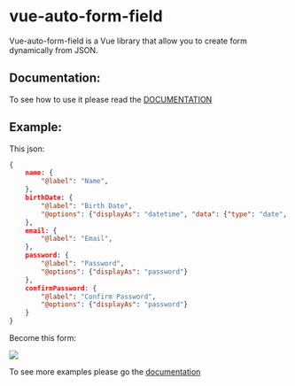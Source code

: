 # vue-auto-form-field

Vue-auto-form-field is a Vue library that allow you to create form dynamically from JSON.

## Documentation:

To see how to use it please read the [DOCUMENTATION](https://amontagu.github.io/vue-auto-form-field/)

## Example:

This json:

```json
{
    name: {
        "@label": "Name",
    },
    birthDate: {
        "@label": "Birth Date",
        "@options": {"displayAs": "datetime", "data": {"type": "date", "format": "DD-MM-YYYY", "dateFormat": "DD-MM-YYYY"}}
    },
    email: {
        "@label": "Email",
    },
    password: {
        "@label": "Password",
        "@options": {"displayAs": "password"}
    },
    confirmPassword: {
        "@label": "Confirm Password",
        "@options": {"displayAs": "password"}
    }
}
```

Become this form:

![](https://github.com/AMontagu/vue-auto-form-field/tree/master/docs/registerFormExample.png)


To see more examples please go the [documentation](https://amontagu.github.io/vue-auto-form-field/examples)
